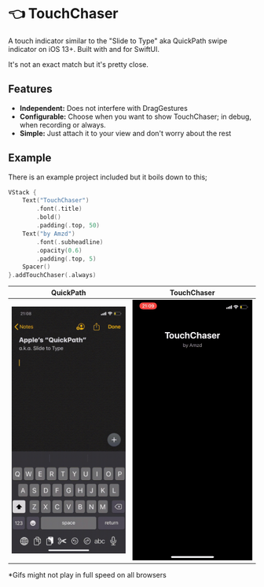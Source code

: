 # 👈 TouchChaser
A touch indicator similar to the "Slide to Type" aka QuickPath swipe indicator on iOS 13+. Built with and for SwiftUI.

It's not an exact match but it's pretty close.

## Features

- **Independent:** Does not interfere with DragGestures
- **Configurable:** Choose when you want to show TouchChaser; in debug, when recording or always.
- **Simple:** Just attach it to your view and don't worry about the rest

## Example

There is an example project included but it boils down to this;

```swift 
VStack {
    Text("TouchChaser")
        .font(.title)
        .bold()
        .padding(.top, 50)
    Text("by Amzd")
        .font(.subheadline)
        .opacity(0.6)
        .padding(.top, 5)
    Spacer()
}.addTouchChaser(.always)
```

|  QuickPath                               |  TouchChaser                             |
|  --------------------------------------  |  --------------------------------------  |
|  <img src="Images/QuickPath.gif" width="100%">   | <img src="Images/TouchChaser.gif" width="100%">  |

*Gifs might not play in full speed on all browsers
